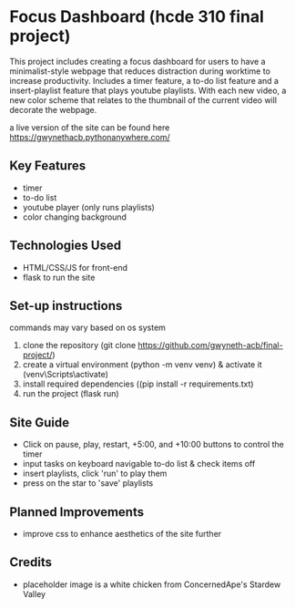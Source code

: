 # Focus Dashboard (hcde 310 final project)

This project includes creating a focus dashboard for users to have a minimalist-style webpage that reduces distraction during worktime to increase productivity. Includes a timer feature, a to-do list feature and a insert-playlist feature that plays youtube playlists. With each new video, a new color scheme that relates to the thumbnail of the current video will decorate the webpage.

a live version of the site can be found here https://gwynethacb.pythonanywhere.com/ 

## Key Features
- timer
- to-do list
- youtube player (only runs playlists)
- color changing background

## Technologies Used
- HTML/CSS/JS for front-end
- flask to run the site

## Set-up instructions
commands may vary based on os system 
1. clone the repository (git clone https://github.com/gwyneth-acb/final-project/)
2. create a virtual environment (python -m venv venv) & activate it (venv\Scripts\activate)
3. install required dependencies ((pip install -r requirements.txt)
4. run the project (flask run)

## Site Guide
- Click on pause, play, restart, +5:00, and +10:00 buttons to control the timer
- input tasks on keyboard navigable to-do list & check items off
- insert playlists, click 'run' to play them
- press on the star to 'save' playlists

## Planned Improvements
- improve css to enhance aesthetics of the site further

## Credits
- placeholder image is a white chicken from ConcernedApe's Stardew Valley
